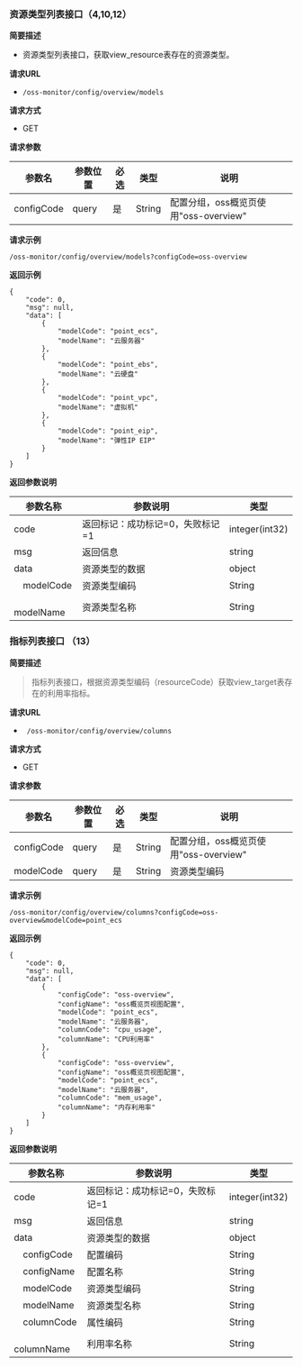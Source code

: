 ###  资源类型列表接口（4,10,12）

**简要描述**

- 资源类型列表接口，获取view_resource表存在的资源类型。

**请求URL**

- `/oss-monitor/config/overview/models`

**请求方式**
- GET

**请求参数**

| 参数名       | 参数位置 | 必选 | 类型   | 说明     |
| ------------ | -------- | ---- | ------ | -------- |
| configCode | query    | 是   | String | 配置分组，oss概览页使用"oss-overview" |

**请求示例**

``` http
/oss-monitor/config/overview/models?configCode=oss-overview
```

**返回示例**

```
{
    "code": 0,
    "msg": null,
    "data": [
        {
            "modelCode": "point_ecs",
            "modelName": "云服务器"
        },
       	{
            "modelCode": "point_ebs",
            "modelName": "云硬盘"
        },
        {
            "modelCode": "point_vpc",
            "modelName": "虚拟机"
        },
        {
            "modelCode": "point_eip",
            "modelName": "弹性IP EIP"
        }
    ]
}

```

**返回参数说明**

| 参数名称        | 参数说明                         | 类型           |
| --------------- | -------------------------------- | -------------- |
| code            | 返回标记：成功标记=0，失败标记=1 | integer(int32) |
| msg             | 返回信息                         | string         |
| data            | 资源类型的数据                   | object         |
| &emsp;modelCode | 资源类型编码                     | String         |
| &emsp;modelName | 资源类型名称                     | String         |

### 指标列表接口 （13）

**简要描述**

> 指标列表接口，根据资源类型编码（resourceCode）获取view_target表存在的利用率指标。

**请求URL**

- ` /oss-monitor/config/overview/columns`

**请求方式**

- GET

**请求参数**

| 参数名       | 参数位置 | 必选 | 类型   | 说明     |
| ------------ | -------- | ---- | ------ | -------- |
| configCode | query    | 是   | String | 配置分组，oss概览页使用"oss-overview" |
| modelCode | query    | 是   | String | 资源类型编码 |

**请求示例**

``` http
/oss-monitor/config/overview/columns?configCode=oss-overview&modelCode=point_ecs
```

**返回示例**

```
{
    "code": 0,
    "msg": null,
    "data": [
        {
            "configCode": "oss-overview",
            "configName": "oss概览页视图配置",
            "modelCode": "point_ecs",
            "modelName": "云服务器",
            "columnCode": "cpu_usage",
            "columnName": "CPU利用率"
        },
        {
            "configCode": "oss-overview",
            "configName": "oss概览页视图配置",
            "modelCode": "point_ecs",
            "modelName": "云服务器",
            "columnCode": "mem_usage",
            "columnName": "内存利用率"
        }
    ]
}

```

**返回参数说明**

| 参数名称           | 参数说明                         | 类型           |
| ------------------ | -------------------------------- | -------------- |
| code               | 返回标记：成功标记=0，失败标记=1 | integer(int32) |
| msg                | 返回信息                         | string         |
| data               | 资源类型的数据                   | object         |
| &emsp;configCode |     配置编码                     | String         |
| &emsp;configName |     配置名称                     | String         |
| &emsp;modelCode |     资源类型编码                     | String         |
| &emsp;modelName |     资源类型名称                     | String         |
| &emsp;columnCode |    属性编码                     | String         |
| &emsp;columnName |    利用率名称                     | String         |

